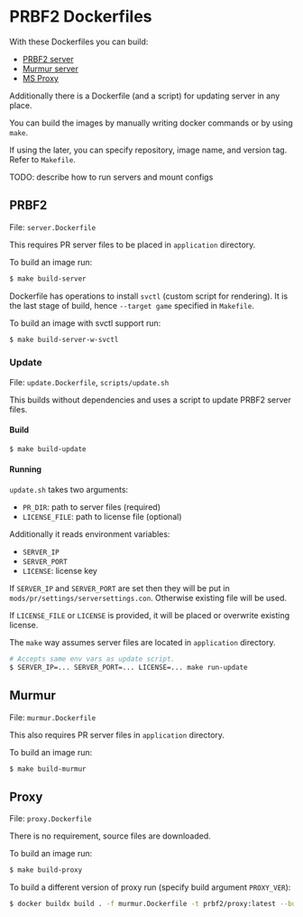 # PRBF2 Dockerfiles

With these Dockerfiles you can build:
- [PRBF2 server](#PRBF2)
- [Murmur server](#Murmur)
- [MS Proxy](#Proxy)

Additionally there is a Dockerfile (and a script) for updating server in any place.

You can build the images by manually writing docker commands or by using `make`.

If using the later, you can specify repository, image name, and version tag. Refer to `Makefile`.

TODO: describe how to run servers and mount configs

## PRBF2
File: `server.Dockerfile`

This requires PR server files to be placed in `application` directory.

To build an image run:
```sh
$ make build-server
```

Dockerfile has operations to install `svctl` (custom script for rendering).
It is the last stage of build, hence `--target game` specified in `Makefile`.

To build an image with svctl support run:
```sh
$ make build-server-w-svctl
```

### Update
File: `update.Dockerfile`, `scripts/update.sh`

This builds without dependencies and uses a script to update PRBF2 server files.

#### Build
```sh
$ make build-update
```

#### Running
`update.sh` takes two arguments:
- `PR_DIR`: path to server files (required)
- `LICENSE_FILE`: path to license file (optional)

Additionally it reads environment variables:
- `SERVER_IP`
- `SERVER_PORT`
- `LICENSE`: license key

If `SERVER_IP` and `SERVER_PORT` are set then they will be put in `mods/pr/settings/serversettings.con`.
Otherwise existing file will be used.

If `LICENSE_FILE` or `LICENSE` is provided, it will be placed or overwrite existing license.

The `make` way assumes server files are located in `application` directory.
```sh
# Accepts same env vars as update script.
$ SERVER_IP=... SERVER_PORT=... LICENSE=... make run-update
```

## Murmur
File: `murmur.Dockerfile`

This also requires PR server files in `application` directory.

To build an image run:
```sh
$ make build-murmur
```

## Proxy
File: `proxy.Dockerfile`

There is no requirement, source files are downloaded.

To build an image run:
```sh
$ make build-proxy
```

To build a different version of proxy run (specify build argument `PROXY_VER`):
```sh
$ docker buildx build . -f murmur.Dockerfile -t prbf2/proxy:latest --build-arg="PROXY_VER=<proxy_ver>"
```
